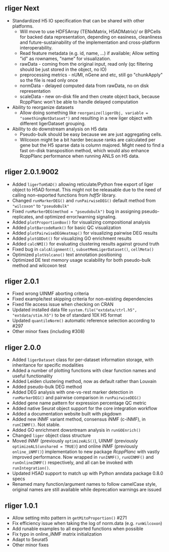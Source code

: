 ## rliger Next

- Standardized H5 IO specification that can be shared with other platforms.
  - Will move to use HDF5Array (TENxMatrix, H5ADMatrix)/ or BPCells for backed data representation, depending on easiness, cleanliness and future-sustainability of the implementation and cross-platform interoperability.
  - Read feature metadata (e.g. id, name, ...) if available; Allow setting "id" as rownames, "name" for visualization.
  - rawData - coming from the original input, read only (qc filtering should be just stored in the object, no IO)
  - preprocessing metrics - nUMI, nGene and etc, still go "chunkApply" so the file is read only once
  - normData - delayed computed data from rawData, no on disk representation
  - scaleData - new on-disk file and then create object back, because RcppPlanc won't be able to handle delayed computation
- Ability to reorganize datasets
  - Allow doing something like `reorganize(ligerObj, variable = "somethingNotDataset")` and resulting in a new liger object with different ligerDataset grouping.
- Ability to do downstream analysis on H5 data
  - Pseudo-bulk should be easy because we are just aggregating cells.
  - Wilcoxon might be a bit harder because ranks are calculated per gene but the H5 sparse data is column majored. Might need to find a fast on-disk transposition method, which would also enhance RcppPlanc performance when running ANLS on H5 data.

## rliger 2.0.1.9002

- Added `ligerToH5AD()` allowing reticulate/Python free export of liger object to H5AD format. This might not be releasable due to the need of calling non-exported functions from *hdf5r* library.
- Changed `runMarkerDEG()` and `runPairwiseDEG()` default method from `"wilcoxon"` to `"pseudoBulk"`
- Fixed `runMarkerDEG(method = "pseudobulk")` bug in assigning pseudo-replicates, and optimized error/warning signaling.
- Added `plotProportionBox()` for visualizing compositional analysis
- Added `plotBarcodeRank()` for basic QC visualization
- Added `plotPairwiseDEGHeatmap()` for visualizing pairwise DEG results
- Added `plotGODot()` for visualizing GO enrichment results
- Added `calcNMI()` for evaluating clustering results against ground truth
- Fixed bug in `calcAlignment()`, `subsetMemLigerDataset()`, `cellMeta()`
- Optimized `plotVolcano()` text annotation positioning
- Optimized DE test memory usage scalability for both pseudo-bulk method and wilcoxon test

## rliger 2.0.1

- Fixed wrong UINMF aborting criteria
- Fixed example/test skipping criteria for non-existing dependencies
- Fixed file access issue when checking on CRAN
- Updated installed data file `system.file("extdata/ctrl.h5", "extdata/stim.h5")` to be of standard 10X H5 format
- Updated `quantileNorm()` automatic reference selection according to #297
- Other minor fixes (including #308)

## rliger 2.0.0

- Added `ligerDataset` class for per-dataset information storage, with inheritance for specific modalities
- Added a number of plotting functions with clear function names and useful functionality
- Added Leiden clustering method, now as default rather than Louvain
- Added pseudo-bulk DEG method
- Added DEG analysis with one-vs-rest marker detection in `runMarkerDEG()` and pairwise comparison in `runPairwiseDEG()`
- Added gene name pattern for expression percentage QC metric
- Added native Seurat object support for the core integration workflow
- Added a documentation website built with pkgdown
- Added new iNMF variant method, consensus iNMF (c-iNMF), in `runCINMF()`. Not stable.
- Added GO enrichment dowsntream analysis in `runGOEnrich()`
- Changed `liger` object class structure
- Moved iNMF (previously `optimizeALS()`), UINMF (previously `optimizeALS(unshared = TRUE)`) and online iNMF (previously `online_iNMF()`) implementation to new package *RcppPlanc* with vastly improved performance. Now wrapped in `runINMF()`, `runUINMF()` and `runOnlineINMF()` respectively, and all can be invoked with `runIntegration()`.
- Updated H5AD support to match up with Python anndata package 0.8.0 specs
- Renamed many function/argument names to follow camelCase style, original names are still available while deprecation warnings are issued

## rliger 1.0.1

- Allow setting mito pattern in `getMitoProportion()` #271
- Fix efficiency issue when taking the log of norm.data (e.g. `runWilcoxon`)
- Add runable examples to all exported functions when possible
- Fix typo in online_iNMF matrix initialization
- Adapt to Seurat5
- Other minor fixes

